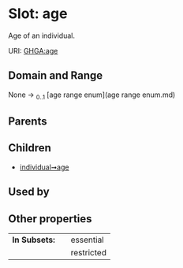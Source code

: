 
# Slot: age


Age of an individual.

URI: [GHGA:age](https://w3id.org/GHGA/age)


## Domain and Range

None &#8594;  <sub>0..1</sub> [age range enum](age range enum.md)

## Parents


## Children

 *  [individual➞age](individual_age.md)

## Used by


## Other properties

|  |  |  |
| --- | --- | --- |
| **In Subsets:** | | essential |
|  | | restricted |

